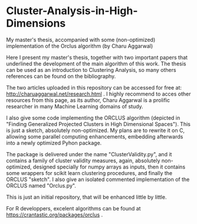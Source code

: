 # Cluster-Analysis-in-High-Dimensions
My master's thesis, accompanied with some (non-optimized) implementation of the Orclus algorithm (by Charu Aggarwal)

Here I present my master's thesis, together with two important papers that underlined the development of the main algorithm of this work. The thesis can be used as an introduction to Clustering Analysis, so many others references can be found on the bibliography.

The two articles uploaded in this repository can be accessed for free at: http://charuaggarwal.net/research.html . I highly recommend to acces other resources from this page, as its author, Charu Aggarwal is a prolific researcher in many Machine Learning domains of study.

I also give some code implementing the ORCLUS algorithm (depicted in "Finding Generalized Projected Clusters in High Dimensional Spaces"). This is just a sketch, absolutely non-optimized. My plans are to rewrite it on C, allowing some parallel computing enhancements, embedding afterwards into a newly optimized Pyhon package.

The package is delivered under the name "ClusterValidity.py", and it contains a family of cluster validity measures, again, absolutely non-optimized, designed specially for numpy arrays as inputs, then it contains some wrappers for scikit learn clustering procedures, and finally the ORCLUS "sketch". I also give an isolated commented implementation of the ORCLUS named "Orclus.py".

This is just an initial repository, that will be enhanced little by little.

For R developpers, excelent algorithms can be found at https://crantastic.org/packages/orclus .
